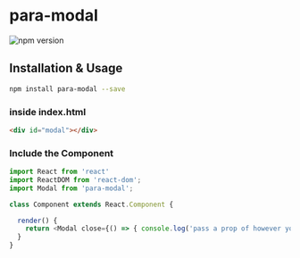 # para-modal

![npm version](https://img.shields.io/npm/v/para-modal)


## Installation & Usage

```sh
npm install para-modal --save
```
### inside index.html
```html
<div id="modal"></div>
```

### Include the Component

```js
import React from 'react'
import ReactDOM from 'react-dom';
import Modal from 'para-modal';

class Component extends React.Component {

  render() {
    return <Modal close={() => { console.log('pass a prop of however you want to close the modal')}} />
  }
}
```